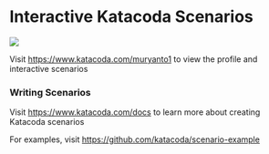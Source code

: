 # Interactive Katacoda Scenarios

[![](http://shields.katacoda.com/katacoda/muryanto1/count.svg)](https://www.katacoda.com/muryanto1 "Get your profile on Katacoda.com")

Visit https://www.katacoda.com/muryanto1 to view the profile and interactive scenarios

### Writing Scenarios
Visit https://www.katacoda.com/docs to learn more about creating Katacoda scenarios

For examples, visit https://github.com/katacoda/scenario-example
